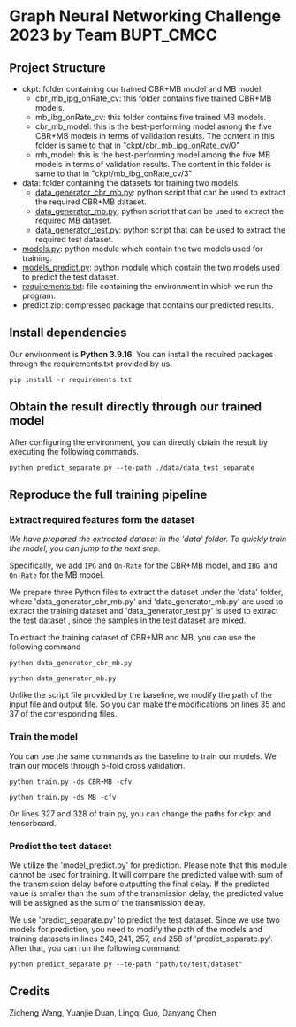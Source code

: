 # Graph Neural Networking Challenge 2023 by Team BUPT_CMCC
## Project Structure
- ckpt: folder containing our trained CBR+MB model and MB model.
  - cbr_mb_ipg_onRate_cv: this folder contains five trained CBR+MB models.
  - mb_ibg_onRate_cv: this folder contains five trained MB models.
  - cbr_mb_model: this is the best-performing model among the five CBR+MB models in terms of validation results. The content in this folder is same to that in "ckpt/cbr_mb_ipg_onRate_cv/0"
  - mb_model: this is the best-performing model among the five MB models in terms of validation results. The content in this folder is same to that in "ckpt/mb_ibg_onRate_cv/3"
- data: folder containing the datasets for training two models.
  - [data_generator_cbr_mb.py](data_generator_cbr_mb.py): python script that can be used to extract the required CBR+MB dataset.
  - [data_generator_mb.py](data_generator_mb.py): python script that can be used to extract the required MB dataset.
  - [data_generator_test.py](data_generator_test.py): python script that can be used to extract the required test dataset.
- [models.py](models.py): python module which contain the two models used for training.
- [models_predict.py](models_predict.py): python module which contain the two models used to predict the test dataset. 
- [requirements.txt](requirements.txt): file containing the environment in which we run the program.
- predict.zip: compressed package that contains our predicted results.

## Install dependencies 

Our environment is **Python 3.9.16**. You can install the required packages through the requirements.txt provided by us.
```
pip install -r requirements.txt
```

## Obtain the result directly through our trained model
After configuring the environment, you can directly obtain the result by executing the following commands.
```
python predict_separate.py --te-path ./data/data_test_separate
```
## Reproduce the full training pipeline
### Extract required features form the dataset
*We have prepared the extracted dataset in the 'data' folder. To quickly train the model, you can jump to the next step.*

Specifically, we add `IPG` and `On-Rate` for the CBR+MB model, and `IBG `and `On-Rate` for the MB model. 

We prepare three Python files to extract the dataset under the 'data' folder, where 'data_generator_cbr_mb.py' and 'data_generator_mb.py' are used to extract the training dataset and 'data_generator_test.py' is used to extract the test dataset , since the samples in the test dataset are mixed.

To extract the training dataset of CBR+MB and MB, you can use the following command 
```
python data_generator_cbr_mb.py

python data_generator_mb.py
```

Unlike the script file provided by the baseline, we modify the path of the input file and output file. So you can make the modifications on lines 35 and 37 of the corresponding files.

### Train the model

You can use the same commands as the baseline to train our models. We train our models through 5-fold cross validation.
```
python train.py -ds CBR+MB -cfv

python train.py -ds MB -cfv
```

On lines 327 and 328 of train.py, you can change the paths for ckpt and tensorboard.

### Predict the test dataset

We utilize the 'model_predict.py' for prediction. Please note that this module cannot be used for training. It will compare the predicted value with sum of the transmission delay before outputting the final delay. If the predicted value is smaller than the sum of the transmission delay, the predicted value will be assigned as the sum of the transmission delay.

We use 'predict_separate.py' to predict the test dataset. Since we use two models for prediction, you need to modify the path of the models and training datasets in lines 240, 241, 257, and 258 of 'predict_separate.py'. After that, you can run the following command:
```
python predict_separate.py --te-path "path/to/test/dataset"
```
## Credits
Zicheng Wang, Yuanjie Duan, Lingqi Guo, Danyang Chen

